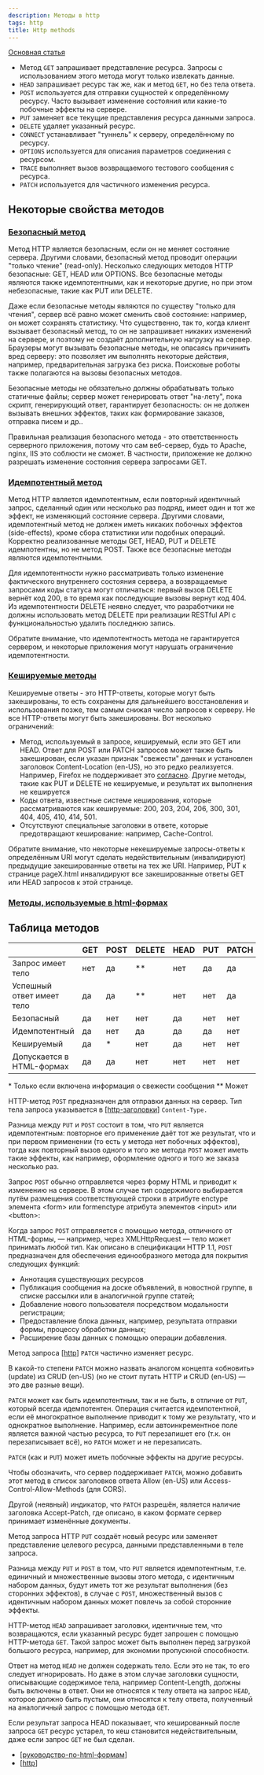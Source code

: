 ```yaml
---
description: Методы в http
tags: http
title: Http methods
---
```

[Основная статья](https://developer.mozilla.org/ru/docs/Web/HTTP/Methods)

- Метод `GET` запрашивает представление ресурса. Запросы с использованием этого метода могут только извлекать данные.
- `HEAD` запрашивает ресурс так же, как и метод `GET`, но без тела ответа.
- `POST` используется для отправки сущностей к определённому ресурсу. Часто вызывает изменение состояния или какие-то побочные эффекты на сервере.
- `PUT` заменяет все текущие представления ресурса данными запроса.
- `DELETE` удаляет указанный ресурс.
- `CONNECT` устанавливает "туннель" к серверу, определённому по ресурсу.
- `OPTIONS` используется для описания параметров соединения с ресурсом.
- `TRACE` выполняет вызов возвращаемого тестового сообщения с ресурса.
- `PATCH` используется для частичного изменения ресурса.

## Некоторые свойства методов

### [Безопасный метод](https://developer.mozilla.org/ru/docs/Glossary/safe)

Метод HTTP является безопасным, если он не меняет состояние сервера. Другими словами, безопасный метод проводит операции "только чтение" (read-only). Несколько следующих методов HTTP безопасные: GET, HEAD или OPTIONS. Все безопасные методы являются также идемпотентными, как и некоторые другие, но при этом небезопасные, такие как PUT или DELETE.

Даже если безопасные методы являются по существу "только для чтения", сервер всё равно может сменить своё состояние: например, он может сохранять статистику. Что существенно, так то, когда клиент вызывает безопасный метод, то он не запрашивает никаких изменений на сервере, и поэтому не создаёт дополнительную нагрузку на сервер. Браузеры могут вызывать безопасные методы, не опасаясь причинить вред серверу: это позволяет им выполнять некоторые действия, например, предварительная загрузка без риска. Поисковые роботы также полагаются на вызовы безопасных методов.

Безопасные методы не обязательно должны обрабатывать только статичные файлы; сервер может генерировать ответ "на-лету", пока скрипт, генерирующий ответ, гарантирует безопасность: он не должен вызывать внешних эффектов, таких как формирование заказов, отправка писем и др..

Правильная реализация безопасного метода - это ответственность серверного приложения, потому что сам веб-сервер, будь то Apache, nginx, IIS это соблюсти не сможет. В частности, приложение не должно разрешать изменение состояния сервера запросами GET.

### [Идемпотентный метод](https://developer.mozilla.org/ru/docs/Glossary/Idempotent)

Метод HTTP является идемпотентным, если повторный идентичный запрос, сделанный один или несколько раз подряд, имеет один и тот же эффект, не изменяющий состояние сервера. Другими словами, идемпотентный метод не должен иметь никаких побочных эффектов (side-effects), кроме сбора статистики или подобных операций. Корректно реализованные методы GET, HEAD, PUT и DELETE идемпотентны, но не метод POST. Также все безопасные методы являются идемпотентными.

Для идемпотентности нужно рассматривать только изменение фактического внутреннего состояния сервера, а возвращаемые запросами коды статуса могут отличаться: первый вызов DELETE вернёт код 200, в то время как последующие вызовы вернут код 404. Из идемпотентности DELETE неявно следует, что разработчики не должны использовать метод DELETE при реализации RESTful API с функциональностью удалить последнюю запись.

Обратите внимание, что идемпотентность метода не гарантируется сервером, и некоторые приложения могут нарушать ограничение идемпотентности.

### [Кешируемые методы](https://developer.mozilla.org/ru/docs/Glossary/cacheable)

Кешируемые ответы - это HTTP-ответы, которые могут быть закешированы, то есть сохранены для дальнейшего восстановления и использования позже, тем самым снижая число запросов к серверу. Не все HTTP-ответы могут быть закешированы. Вот несколько ограничений:

- Метод, используемый в запросе, кешируемый, если это GET или HEAD. Ответ для POST или PATCH запросов может также быть закеширован, если указан признак "свежести" данных и установлен заголовок Content-Location (en-US), но это редко реализуется. Например, Firefox не поддерживает это [согласно](https://bugzilla.mozilla.org/show_bug.cgi?id=109553). Другие методы, такие как PUT и DELETE не кешируемые, и результат их выполнения не кешируется
- Коды ответа, известные системе кеширования, которые рассматриваются как кешируемые: 200, 203, 204, 206, 300, 301, 404, 405, 410, 414, 501.
- Отсутствуют специальные заголовки в ответе, которые предотвращают кеширование: например, Cache-Control.

Обратите внимание, что некоторые некешируемые запросы-ответы к определённым URI могут сделать недействительным (инвалидируют) предыдущие закешированные ответы на тех же URI. Например, PUT к странице pageX.html инвалидируют все закешированные ответы GET или HEAD запросов к этой странице.

### [Методы, используемые в html-формах](https://developer.mozilla.org/ru/docs/Learn/Forms)

## Таблица методов

|   | GET | POST | DELETE | HEAD | PUT | PATCH |
|---|---|---|---|---|---|---|
| Запрос имеет тело |  нет | да | ** | нет | да | да |
| Успешный ответ имеет тело | да | да | ** | нет | нет | да |
| Безопасный | да | нет | нет | да | нет | нет |
| Идемпотентный | да | нет | да | да | да | нет |
| Кешируемый | да | * | нет | да | нет | нет |
| Допускается в HTML-формах | да | да | нет | нет | нет | нет |

\* Только если включена информация о свежести сообщения
\*\* Может

HTTP-метод `POST` предназначен для отправки данных на сервер. Тип тела запроса указывается в [[http-заголовки]] `Content-Type.`

Разница между `PUT` и `POST` состоит в том, что `PUT` является идемпотентным: повторное его применение даёт тот же результат, что и при первом применении (то есть у метода нет побочных эффектов), тогда как повторный вызов одного и того же метода `POST` может иметь такие эффекты, как например, оформление одного и того же заказа несколько раз.

Запрос `POST` обычно отправляется через форму HTML и приводит к изменению на сервере. В этом случае тип содержимого выбирается путём размещения соответствующей строки в атрибуте enctype элемента \<form> или formenctype атрибута элементов \<input> или \<button>:

Когда запрос `POST` отправляется с помощью метода, отличного от HTML-формы, — например, через XMLHttpRequest — тело может принимать любой тип. Как описано в спецификации HTTP 1.1, `POST` предназначен для обеспечения единообразного метода для покрытия следующих функций:

- Аннотация существующих ресурсов
- Публикация сообщения на доске объявлений, в новостной группе, в списке рассылки или в аналогичной группе статей;
- Добавление нового пользователя посредством модальности регистрации;
- Предоставление блока данных, например, результата отправки формы, процессу обработки данных;
- Расширение базы данных с помощью операции добавления.

Метод запроса [[http]] `PATCH` частично изменяет ресурс.

В какой-то степени `PATCH` можно назвать аналогом концепта «обновить» (update) из CRUD (en-US) (но не стоит путать HTTP и CRUD (en-US) — это две разные вещи).

`PATCH` может как быть идемпотентным, так и не быть, в отличие от `PUT`, который всегда идемпотентен. Операция считается идемпотентной, если её многократное выполнение приводит к тому же результату, что и однократное выполнение. Например, если автоинкрементное поле является важной частью ресурса, то `PUT` перезапишет его (т.к. он перезаписывает всё), но `PATCH` может и не перезаписать.

`PATCH` (как и `PUT`) может иметь побочные эффекты на другие ресурсы.

Чтобы обозначить, что сервер поддерживает `PATCH`, можно добавить этот метод в список заголовков ответа Allow (en-US) или Access-Control-Allow-Methods (для CORS).

Другой (неявный) индикатор, что `PATCH` разрешён, является наличие заголовка Accept-Patch, где описано, в каком формате сервер принимает изменённые документы.

Метод запроса HTTP `PUT` создаёт новый ресурс или заменяет представление целевого ресурса, данными представленными в теле запроса.

Разница между `PUT` и `POST` в том, что `PUT` является идемпотентным, т.е. единичный и множественные вызовы этого метода, с идентичным набором данных, будут иметь тот же результат выполнения (без сторонних эффектов), в случае с `POST`, множественный вызов с идентичным набором данных может повлечь за собой сторонние эффекты.

HTTP-метод `HEAD` запрашивает заголовки, идентичные тем, что возвращаются, если указанный ресурс будет запрошен с помощью HTTP-метода `GET`. Такой запрос может быть выполнен перед загрузкой большого ресурса, например, для экономии пропускной способности.

Ответ на метод `HEAD` не должен содержать тело. Если это не так, то его следует игнорировать. Но даже в этом случае заголовки сущности, описывающие содержимое тела, например Content-Length, должны быть включены в ответ. Они не относятся к телу ответа на запрос `HEAD`, которое должно быть пустым, они относятся к телу ответа, полученный на аналогичный запрос с помощью метода `GET`.

Если результат запроса HEAD показывает, что кешированный после запроса `GET` ресурс устарел, то кеш становится недействительным, даже если запрос `GET` не был сделан.

- [[руководство-по-html-формам]]
- [[http]]

[//begin]: # "Autogenerated link references for markdown compatibility"
[http-заголовки]: http-заголовки "Http заголовки"
[http]: ../lists/http "Http"
[руководство-по-html-формам]: руководство-по-html-формам "Руководство по html **формам**"
[http]: ../lists/http "Http"
[//end]: # "Autogenerated link references"
